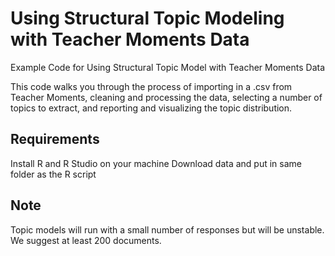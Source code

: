 # Using Structural Topic Modeling with Teacher Moments Data
Example Code for Using Structural Topic Model with Teacher Moments Data

This code walks you through the process of importing in a .csv from Teacher Moments, cleaning and processing the data, selecting a number of topics to extract, and reporting and visualizing the topic distribution.

## Requirements
Install R and R Studio on your machine
Download data and put in same folder as the R script

## Note
Topic models will run with a small number of responses but will be unstable. We suggest at least 200 documents.
